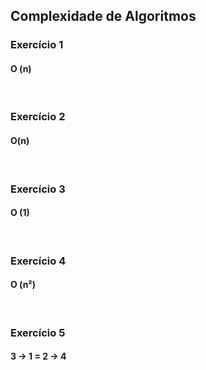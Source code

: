 ## Complexidade de Algoritmos

### Exercício 1

#### O (n)
<br>

### Exercício 2 

#### O(n)
<br>

### Exercício 3

#### O (1)
<br>

### Exercício 4

#### O (n²)
<br>

### Exercício 5

#### 3 → 1 = 2 → 4